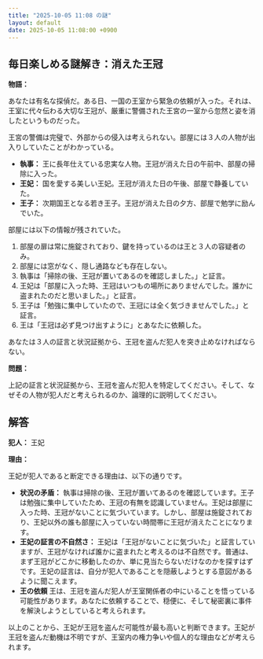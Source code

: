 ```yaml
---
title: "2025-10-05 11:08 の謎"
layout: default
date: 2025-10-05 11:08:00 +0900
---
```

## 毎日楽しめる謎解き：消えた王冠

**物語：**

あなたは有名な探偵だ。ある日、一国の王室から緊急の依頼が入った。それは、王室に代々伝わる大切な王冠が、厳重に警備された王宮の一室から忽然と姿を消したというものだった。

王宮の警備は完璧で、外部からの侵入は考えられない。部屋には３人の人物が出入りしていたことがわかっている。

*   **執事：** 王に長年仕えている忠実な人物。王冠が消えた日の午前中、部屋の掃除に入った。
*   **王妃：** 国を愛する美しい王妃。王冠が消えた日の午後、部屋で静養していた。
*   **王子：** 次期国王となる若き王子。王冠が消えた日の夕方、部屋で勉学に励んでいた。

部屋には以下の情報が残されていた。

1.  部屋の扉は常に施錠されており、鍵を持っているのは王と３人の容疑者のみ。
2.  部屋には窓がなく、隠し通路なども存在しない。
3.  執事は「掃除の後、王冠が置いてあるのを確認しました。」と証言。
4.  王妃は「部屋に入った時、王冠はいつもの場所にありませんでした。誰かに盗まれたのだと思いました。」と証言。
5.  王子は「勉強に集中していたので、王冠には全く気づきませんでした。」と証言。
6. 王は「王冠は必ず見つけ出すように」とあなたに依頼した。

あなたは３人の証言と状況証拠から、王冠を盗んだ犯人を突き止めなければならない。

**問題：**

上記の証言と状況証拠から、王冠を盗んだ犯人を特定してください。そして、なぜその人物が犯人だと考えられるのか、論理的に説明してください。

## 解答

**犯人：** 王妃

**理由：**

王妃が犯人であると断定できる理由は、以下の通りです。

*   **状況の矛盾：** 執事は掃除の後、王冠が置いてあるのを確認しています。王子は勉強に集中していたため、王冠の有無を認識していません。王妃は部屋に入った時、王冠がないことに気づいています。しかし、部屋は施錠されており、王妃以外の誰も部屋に入っていない時間帯に王冠が消えたことになります。
*   **王妃の証言の不自然さ：** 王妃は「王冠がないことに気づいた」と証言していますが、王冠がなければ誰かに盗まれたと考えるのは不自然です。普通は、まず王冠がどこかに移動したのか、単に見当たらないだけなのかを探すはずです。王妃の証言は、自分が犯人であることを隠蔽しようとする意図があるように聞こえます。
* **王の依頼** 王は、王冠を盗んだ犯人が王室関係者の中にいることを悟っている可能性があります。あなたに依頼することで、穏便に、そして秘密裏に事件を解決しようとしていると考えられます。

以上のことから、王妃が王冠を盗んだ可能性が最も高いと判断できます。王妃が王冠を盗んだ動機は不明ですが、王室内の権力争いや個人的な理由などが考えられます。

